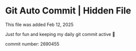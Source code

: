 # Git Auto Commit | Hidden File

This file was added Feb 12, 2025

Just for fun and keeping my daily git commit active 🤪

commit number: 2690455

